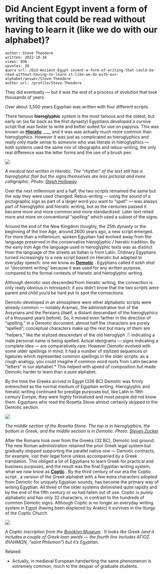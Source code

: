 # Did Ancient Egypt invent a form of writing that could be read without having to learn it (like we do with our alphabet)?

	author: Steve Theodore
	written: 2022-10-16
	views: 936
	upvotes: 20
	quora url: /Did-Ancient-Egypt-invent-a-form-of-writing-that-could-be-read-without-having-to-learn-it-like-we-do-with-our-alphabet/answer/Steve-Theodore
	author url: /profile/Steve-Theodore


They did eventually — but it was the end of a process of evolution that took thousands of years.

Over about 3,500 years Egyptian was written with four different scripts.

There famous __hieroglyphic__  system is the most famous and the oldest, but early on (as far back as the first dynasty) Egyptians developed a cursive script that was faster to write and better suited for use on papyrus. This was known as __[Hieratic](https://en.wikipedia.org/wiki/Hieratic)__ ____ and it was was actually much more common than hieroglyphics. However it was just as complicated as hieroglyphics and really only made sense to someone who was literate in hieroglyphics — both systems used the same mix of ideographs and rebus-writing, the only real difference was the letter forms and the use of a brush pen.

![](https://qph.cf2.quoracdn.net/main-qimg-9dabb76b0fe63c64a0d77e0c8abf2d45-lq)

_A medical text written in Hieratic. The “rhythm” of the text still has a hieroglyphic flair but the signs themselves are less pictorial and more calligraphic. Photo:_ _[Steph Holloway](https://scriptsource.org/cms/scripts/page.php?item_id=user_detail&key=stephanie_holloway)_ 

Over the next millennium and a half, the two scripts remained the same but the way they were used changed. Rebus-writing — using the sound of a pictographic sign as part of a larger word you want to “spell” — was always part of hieroglyphic and hieratic writing, but as the centuries passed it became more and more common and more standardized. Later text relied more and more on conventional “spelling” which used a subset of the signs.

Around the end of the New Kingdom (roughly, the 25th dynasty or the beginning of the Iron Age, around 2600 years ago, a new script emerged. For more than a millennium, spoken Egyptian had evolved away from the language preserved in the conservative hieroglyphic / hieratic tradition. By the early Iron Age the language used in hieroglyphic texts was as distinct from the language of the streets as Italian is from Latin. Ordinary Egyptians turned increasingly to a new script based on Hieratic but adapted to everyday speech: one we know as __[Demotic](https://www.arce.org/resource/demotic-history-development-and-techniques-ancient-egypts-popular-script)__ __.__ Egyptians called it _sekh shat_  or “document writing” because it was used for any written purpose, compared to the formal contexts of hieratic and hieroglyphic writing.

Although demotic was descended from hieratic writing, the connection is only really obvious in retrospect: if you didn’t know that the two scripts were parent and child you’d be hard put to spot the connections.

Demotic developed in an atmosphere were other alphabetic scripts were already common — notably Aramaic, the administrative tool of the Assyrians and the Persians (itself, a distant descendant of the hieroglyphics of a thousand years before). So, it moved even farther in the direction of “spelling.” In a Demotic document, almost half the characters are purely “spelled”; conceptual characters make up the rest but many of them are “helpers,” like the stylized descendant of the old hieroglyph 𓀀 indicating a male personal name is being spelled. Actual ideograms — signs indicating a complete idea — are comparatively rare. However Demotic evolved with some older spellings in mind; it had a number of stylized sequences or ligatures which represented common spellings in the older scripts: as a rough analogy, you could imagine if common word roots from Latin became “letters” in our alphabet.* This helped with speed of composition but made Demotic harder to learn than a pure alphabet.

By the time the Greeks arrived in Egypt (336 BC) Demotic was firmly entrenched as the normal medium of Egyptian writing. Hieroglyphic and hieratic writing continued for prestige purposes but, like Latin in 19th century Europe, they were highly formalized and most people did not know them. Egyptians who read the Rosetta Stone almost certainly skipped to the Demotic section.

![](https://qph.cf2.quoracdn.net/main-qimg-11247007457c2c76cd224f95a4e81172-lq)

_The middle section of the Rosetta Stone. The top is in hieroglyphics, the bottom in Greek, and the middle section is in Demotic. Photo:_ _[Steven Zucker](https://flic.kr/p/2j2oChd)_ 

After the Romans took over from the Greeks (32 BC), Demotic lost ground. The new Roman administration retained the prior Greek legal system but gradually stopped supporting the parallel native one — Demotic contracts, for example, lost their legal force unless accompanied by a Greek translation. This obliged a lot of Egyptians to learn Greek for practical and business purposes, and the result was the final Egyptian writing system, what we now know as __[Coptic](https://omniglot.com/writing/coptic.htm)__ . By the third century of our era the Coptic script , a version of the Greek alphabet with a few extra characters adopted from Demotic for uniquely Egyptian sounds, has become the primary way of writing Egyptian. All three of the older systems diminished quite rapidly and by the end of the fifth century or so had fallen out of use. Coptic is purely alphabetic and has only 32 characters, in contrast to the hundreds of common Demotic signs. Although Coptic is no longer an everyday writing system in Egypt (having been displaced by Arabic) it survives in the liturgy of the Coptic Church.

![](https://qph.cf2.quoracdn.net/main-qimg-0c8c8592f5c526bc07e93531662469d3-lq)

_A Coptic inscription from the_ _[Brooklyn Museum](https://www.brooklynmuseum.org/opencollection/objects/94784)_ _. It looks like Greek (and it includes a couple of Greek loan words — the fourth line includes ΑΓΙΟΣ ΦΙΛΗΜΩΝ, “saint Philemon”) but it’s Egyptian._ 

Related:





* Actually, in medieval European handwriting the same phenomenon is extremely common, much to the despair of graduate students.

